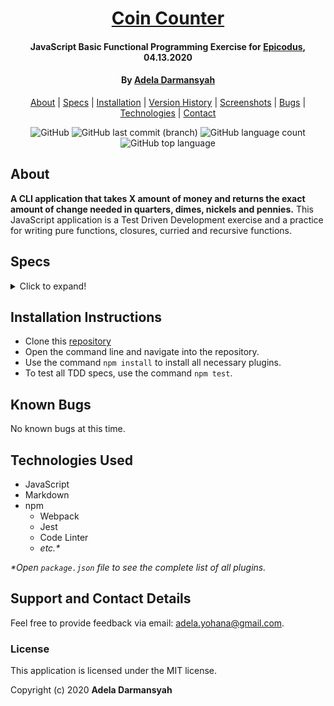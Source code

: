 <div align=center>

# [Coin Counter](https://github.com/ayohana/coin-counter.git/)

#### JavaScript Basic Functional Programming Exercise for [Epicodus](https://www.epicodus.com/), 04.13.2020

#### By [**Adela Darmansyah**](https://ayohana.github.io/portfolio/)

[About](#About) | [Specs](#Specs) | [Installation](#Installation-Instructions) | [Version History](#Version-History) | [Screenshots](#Screenshots) | [Bugs](#Known-Bugs) | [Technologies](#Technologies-Used) | [Contact](#Support-and-Contact-Details)

![GitHub](https://img.shields.io/github/license/ayohana/coin-counter?color=%23DE98B2&style=for-the-badge) ![GitHub last commit (branch)](https://img.shields.io/github/last-commit/ayohana/coin-counter/master?color=%23DE98B2&style=for-the-badge) ![GitHub language count](https://img.shields.io/github/languages/count/ayohana/coin-counter?color=%23DE98B2&style=for-the-badge) ![GitHub top language](https://img.shields.io/github/languages/top/ayohana/coin-counter?color=%23DE98B2&style=for-the-badge)

</div>

## About

**A CLI application that takes X amount of money and returns the exact amount of change needed in quarters, dimes, nickels and pennies.** This JavaScript application is a Test Driven Development exercise and a practice for writing pure functions, closures, curried and recursive functions.

## Specs

<details>
  <summary>Click to expand!</summary>

| Spec | Input | Output |
| :-------------     | :------------- | :------------- |
| **Program returns user input with two decimal places** | 4.99 | 4.99 |
| **Program calculates number of quarters to return** | 4.99 | Number of Quarters = 19 |
| **Program calculates number of quarters and dimes to return** | 4.99 | Number of Quarters = 19, Number of Dimes = 2 |
| **Program calculates number of quarters, dimes and nickels to return** | 4.99 | Number of Quarters = 19, Number of Dimes = 2, Number of Nickels = 0 |
| **Program calculates number of quarters, dimes, nickels and pennies to return** | 4.99 | Number of Quarters = 19, Number of Dimes = 2, Number of Nickels = 0, Number of Pennies = 4 |
| **Program calculates number of quarters, dimes, nickels and pennies to return with a different input** | 2.15 | Number of Quarters = 8, Number of Dimes = 1, Number of Nickels = 1, Number of Pennies = 0 |

</details>

## Installation Instructions

* Clone this [repository](https://github.com/ayohana/coin-counter.git/)
* Open the command line and navigate into the repository.
* Use the command `npm install` to install all necessary plugins.
* To test all TDD specs, use the command `npm test`.

## Known Bugs

No known bugs at this time.

## Technologies Used

<!-- * HTML
* CSS
* Bootstrap -->
* JavaScript
* Markdown
* npm
  * Webpack
  * Jest
  * Code Linter
  * _etc.*_

_*Open `package.json` file to see the complete list of all plugins._

## Support and Contact Details

Feel free to provide feedback via email: adela.yohana@gmail.com.

### License

This application is licensed under the MIT license.

Copyright (c) 2020 **Adela Darmansyah**